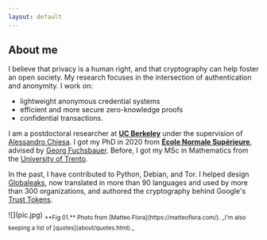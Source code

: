 ```yaml
---
layout: default
---
```



## About me

<div class="col-1">
I believe that privacy is a human right, and that cryptography can help foster an open society.
My research focuses in the intersection of authentication and anonymity.
I work on:

- lightweight anonymous credential systems
- efficient and more secure zero-knowledge proofs
- confidential transactions.

I am a postdoctoral researcher at **[UC Berkeley](https://eecs.berkeley.edu/)** under
the supervision of [Alessandro Chiesa](https://people.eecs.berkeley.edu/~alexch/).
I got my PhD in 2020 from **[École Normale Supérieure](https://crypto.di.ens.fr/)**,
advised by [Georg Fuchsbauer](https://www.di.ens.fr/~fuchsbau).
Before, I got my MSc in Mathematics from the [University of Trento](http://www.maths.unitn.it/en).

In the past, I have contributed to Python, Debian, and Tor.
I helped design [Globaleaks](http://globaleaks.org/), now translated in more than 90 languages and used by more than 300 organizations,
and authored the cryptography behind Google's [Trust Tokens](https://developer.chrome.com/en/docs/privacy-sandbox/trust-tokens/).

</div>

<div class="col-2">
  ![](pic.jpg)
  <sub>**Fig 01.** Photo from [Matteo Flora](https://matteoflora.com/). _I'm also keeping a list of [quotes](about/quotes.html)._</sub>
</div>

